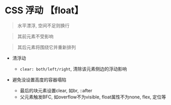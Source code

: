 # CSS 浮动 【float】

> 水平漂浮, 空间不足则换行

> 其前元素不受影响

> 其后元素将围绕它并重新排列

* 清浮动
	+ `clear: both/left/right`, 清除该元素侧边的浮动影响

* 避免没设置高度的容器塌陷
	+ 最后的块元素设置clear, 如br, ::after
	+ 父元素触发BFC, 如overflow不为visible, float属性不为none, flex, 定位等
